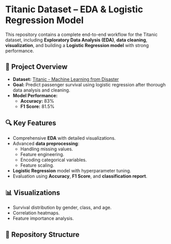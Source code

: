 # Titanic Dataset – EDA & Logistic Regression Model

This repository contains a complete end-to-end workflow for the Titanic dataset, including **Exploratory Data Analysis (EDA)**, **data cleaning**, **visualization**, and building a **Logistic Regression model** with strong performance.

## 📌 Project Overview
- **Dataset:** [Titanic - Machine Learning from Disaster](https://www.kaggle.com/c/titanic)
- **Goal:** Predict passenger survival using logistic regression after thorough data analysis and cleaning.
- **Model Performance:**
  - **Accuracy:** 83%
  - **F1 Score:** 81.5%

## 🔍 Key Features
- Comprehensive **EDA** with detailed visualizations.
- Advanced **data preprocessing**:
  - Handling missing values.
  - Feature engineering.
  - Encoding categorical variables.
  - Feature scaling.
- **Logistic Regression** model with hyperparameter tuning.
- Evaluation using **Accuracy**, **F1 Score**, and **classification report**.

## 📊 Visualizations
- Survival distribution by gender, class, and age.
- Correlation heatmaps.
- Feature importance analysis.

## 📂 Repository Structure
